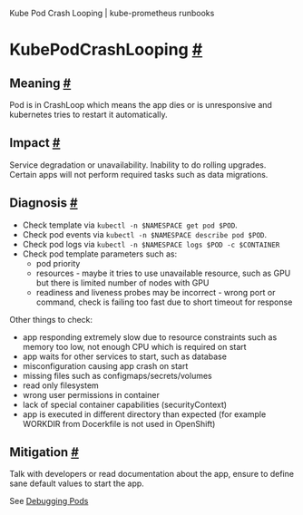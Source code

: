 Kube Pod Crash Looping | kube-prometheus runbooks

KubePodCrashLooping
[#](#kubepodcrashlooping)
=============================================

Meaning
[#](#meaning)
---------------------

Pod is in CrashLoop which means the app dies or is unresponsive and
kubernetes tries to restart it automatically.

Impact
[#](#impact)
-------------------

Service degradation or unavailability.
Inability to do rolling upgrades.
Certain apps will not perform required tasks such as data migrations.

Diagnosis
[#](#diagnosis)
-------------------------

* Check template via `kubectl -n $NAMESPACE get pod $POD`.
* Check pod events via `kubectl -n $NAMESPACE describe pod $POD`.
* Check pod logs via `kubectl -n $NAMESPACE logs $POD -c $CONTAINER`
* Check pod template parameters such as:
  + pod priority
  + resources - maybe it tries to use unavailable resource, such as GPU but
    there is limited number of nodes with GPU
  + readiness and liveness probes may be incorrect - wrong port or command,
    check is failing too fast due to short timeout for response

Other things to check:

* app responding extremely slow due to resource constraints such as memory too
  low, not enough CPU which is required on start
* app waits for other services to start, such as database
* misconfiguration causing app crash on start
* missing files such as configmaps/secrets/volumes
* read only filesystem
* wrong user permissions in container
* lack of special container capabilities (securityContext)
* app is executed in different directory than expected
  (for example WORKDIR from Docerkfile is not used in OpenShift)

Mitigation
[#](#mitigation)
---------------------------

Talk with developers or read documentation about the app, ensure to define
sane default values to start the app.

See [Debugging Pods](https://kubernetes.io/docs/tasks/debug-application-cluster/debug-application/#debugging-pods)
